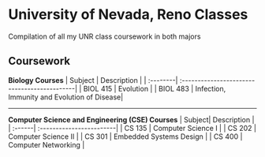 # University of Nevada, Reno Classes

Compilation of all my UNR class coursework in both majors

## Coursework
**Biology Courses**
| Subject  |  Description                                 |
| :--------| :--------------------------------------------|
| BIOL 415 |  Evolution                                   |
| BIOL 483 |  Infection, Immunity and Evolution of Disease|

---
**Computer Science and Engineering (CSE) Courses**
| Subject|  Description             |
| :------| :------------------------|
| CS 135 |  Computer Science I      |
| CS 202 |  Computer Science II     |
| CS 301 |  Embedded Systems Design |
| CS 400 |  Computer Networking     |

